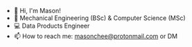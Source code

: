 - 👋 Hi, I'm Mason!
- 📜 Mechanical Engineering (BSc) & Computer Science (MSc)
- 💻 Data Products Engineer
- 📫 How to reach me: masonchee@protonmail.com or DM

<!---
Sooshimi/Sooshimi is a ✨ special ✨ repository because its `README.md` (this file) appears on your GitHub profile.
You can click the Preview link to take a look at your changes.
--->
